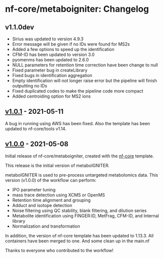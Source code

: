 # nf-core/metaboigniter: Changelog

## v1.1.0dev

- Sirius was updated to version 4.9.3
- Error message will be given if no IDs were found for MS2s
- Added a few options to speed up the identification
- CFM-ID has been updated to version 3.0
- pyomenms has been updated to 2.6.0
- NULL parameters for retention time correction have been change to null
- Fixed parameter bug in createLibrary
- Fixed bugs in identification aggregation
- Empty identification will not longer raise error but the pipeline will finish outputting no IDs
- Fixed duplicated codes to make the pipeline code more compact
- Added centroiding option for MS2 ions

## [v1.0.1](https://github.com/nf-core/metaboigniter/releases/tag/1.0.1) - 2021-05-11

A bug in running using AWS has been fixed.
Also the template has been updated to nf-core/tools v1.14.

## [v1.0.0](https://github.com/nf-core/metaboigniter/releases/tag/1.0.0) - 2021-05-08

Initial release of nf-core/metaboigniter, created with the [nf-core](http://nf-co.re/) template.

This release is the initial version of metaboIGNITER.

metaboIGNITER is used to pre-process untargeted metabolomics data. This version (v1.0.0) of the workflow can perform:

- IPO parameter tuning
- mass trace detection using XCMS or OpenMS
- Retention time alignment and grouping
- Adduct and isotope detection
- Noise filtering using QC stability, blank filtering, and dilution series
- Metabolite identification using FINGER:ID, MetFrag, CFM-ID, and Internal library
- Normalization and transformation

In addition, the version of nf-core template has been updated to 1.13.3.
All containers have been merged to one. And some clean up in the main.nf

Thanks to everyone who contributed to the workflow!
